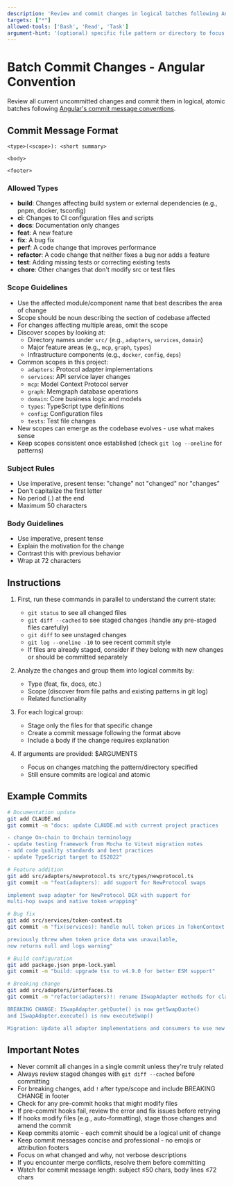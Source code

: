 ```yaml
---
description: 'Review and commit changes in logical batches following Angular commit conventions'
targets: ["*"]
allowed-tools: ['Bash', 'Read', 'Task']
argument-hint: '(optional) specific file pattern or directory to focus on'
---
```


# Batch Commit Changes - Angular Convention

Review all current uncommitted changes and commit them in logical, atomic batches following [Angular's commit message conventions](https://github.com/angular/angular/blob/main/contributing-docs/commit-message-guidelines.md).

## Commit Message Format

```
<type>(<scope>): <short summary>

<body>

<footer>
```

### Allowed Types

- **build**: Changes affecting build system or external dependencies (e.g., pnpm, docker, tsconfig)
- **ci**: Changes to CI configuration files and scripts
- **docs**: Documentation only changes
- **feat**: A new feature
- **fix**: A bug fix
- **perf**: A code change that improves performance
- **refactor**: A code change that neither fixes a bug nor adds a feature
- **test**: Adding missing tests or correcting existing tests
- **chore**: Other changes that don't modify src or test files

### Scope Guidelines

- Use the affected module/component name that best describes the area of change
- Scope should be noun describing the section of codebase affected
- For changes affecting multiple areas, omit the scope
- Discover scopes by looking at:
  - Directory names under `src/` (e.g., `adapters`, `services`, `domain`)
  - Major feature areas (e.g., `mcp`, `graph`, `types`)
  - Infrastructure components (e.g., `docker`, `config`, `deps`)
- Common scopes in this project:
  - `adapters`: Protocol adapter implementations
  - `services`: API service layer changes
  - `mcp`: Model Context Protocol server
  - `graph`: Memgraph database operations
  - `domain`: Core business logic and models
  - `types`: TypeScript type definitions
  - `config`: Configuration files
  - `tests`: Test file changes
- New scopes can emerge as the codebase evolves - use what makes sense
- Keep scopes consistent once established (check `git log --oneline` for patterns)

### Subject Rules

- Use imperative, present tense: "change" not "changed" nor "changes"
- Don't capitalize the first letter
- No period (.) at the end
- Maximum 50 characters

### Body Guidelines

- Use imperative, present tense
- Explain the motivation for the change
- Contrast this with previous behavior
- Wrap at 72 characters

## Instructions

1. First, run these commands in parallel to understand the current state:
   - `git status` to see all changed files
   - `git diff --cached` to see staged changes (handle any pre-staged files carefully)
   - `git diff` to see unstaged changes
   - `git log --oneline -10` to see recent commit style
   - If files are already staged, consider if they belong with new changes or should be committed separately

2. Analyze the changes and group them into logical commits by:
   - Type (feat, fix, docs, etc.)
   - Scope (discover from file paths and existing patterns in git log)
   - Related functionality

3. For each logical group:
   - Stage only the files for that specific change
   - Create a commit message following the format above
   - Include a body if the change requires explanation

4. If arguments are provided: $ARGUMENTS
   - Focus on changes matching the pattern/directory specified
   - Still ensure commits are logical and atomic

## Example Commits

```bash
# Documentation update
git add CLAUDE.md
git commit -m "docs: update CLAUDE.md with current project practices

- change On-chain to Onchain terminology
- update testing framework from Mocha to Vitest migration notes
- add code quality standards and best practices
- update TypeScript target to ES2022"

# Feature addition
git add src/adapters/newprotocol.ts src/types/newprotocol.ts
git commit -m "feat(adapters): add support for NewProtocol swaps

implement swap adapter for NewProtocol DEX with support for
multi-hop swaps and native token wrapping"

# Bug fix
git add src/services/token-context.ts
git commit -m "fix(services): handle null token prices in TokenContext

previously threw when token price data was unavailable,
now returns null and logs warning"

# Build configuration
git add package.json pnpm-lock.yaml
git commit -m "build: upgrade tsx to v4.9.0 for better ESM support"

# Breaking change
git add src/adapters/interfaces.ts
git commit -m "refactor(adapters)!: rename ISwapAdapter methods for clarity

BREAKING CHANGE: ISwapAdapter.getQuote() is now getSwapQuote()
and ISwapAdapter.execute() is now executeSwap()

Migration: Update all adapter implementations and consumers to use new method names"
```

## Important Notes

- Never commit all changes in a single commit unless they're truly related
- Always review staged changes with `git diff --cached` before committing
- For breaking changes, add `!` after type/scope and include BREAKING CHANGE in footer
- Check for any pre-commit hooks that might modify files
- If pre-commit hooks fail, review the error and fix issues before retrying
- If hooks modify files (e.g., auto-formatting), stage those changes and amend the commit
- Keep commits atomic - each commit should be a logical unit of change
- Keep commit messages concise and professional - no emojis or attribution footers
- Focus on what changed and why, not verbose descriptions
- If you encounter merge conflicts, resolve them before committing
- Watch for commit message length: subject ≤50 chars, body lines ≤72 chars

